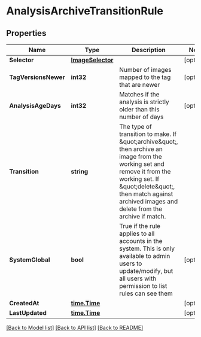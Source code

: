 # AnalysisArchiveTransitionRule

## Properties

Name | Type | Description | Notes
------------ | ------------- | ------------- | -------------
**Selector** | [**ImageSelector**](ImageSelector.md) |  | [optional] 
**TagVersionsNewer** | **int32** | Number of images mapped to the tag that are newer | [optional] 
**AnalysisAgeDays** | **int32** | Matches if the analysis is strictly older than this number of days | [optional] 
**Transition** | **string** | The type of transition to make. If \&quot;archive\&quot;, then archive an image from the working set and remove it from the working set. If \&quot;delete\&quot;, then match against archived images and delete from the archive if match. | 
**SystemGlobal** | **bool** | True if the rule applies to all accounts in the system. This is only available to admin users to update/modify, but all users with permission to list rules can see them | [optional] 
**CreatedAt** | [**time.Time**](time.Time.md) |  | [optional] 
**LastUpdated** | [**time.Time**](time.Time.md) |  | [optional] 

[[Back to Model list]](../README.md#documentation-for-models) [[Back to API list]](../README.md#documentation-for-api-endpoints) [[Back to README]](../README.md)


